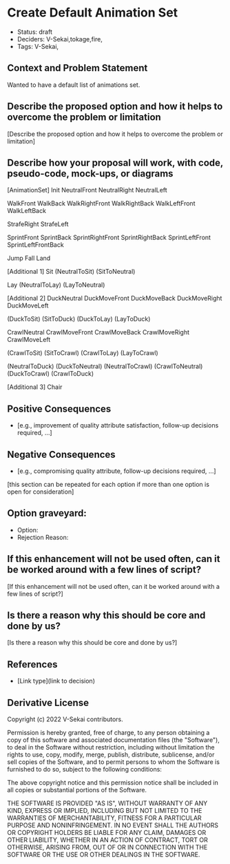# Create Default Animation Set

- Status: draft <!-- draft | rejected | accepted | deprecated | superseded by -->
- Deciders: V-Sekai,tokage,fire,
- Tags: V-Sekai,

## Context and Problem Statement

Wanted to have a default list of animations set.

## Describe the proposed option and how it helps to overcome the problem or limitation

[Describe the proposed option and how it helps to overcome the problem or limitation]

## Describe how your proposal will work, with code, pseudo-code, mock-ups, or diagrams

[AnimationSet]
Init
NeutralFront
NeutralRight
NeutralLeft

WalkFront
WalkBack
WalkRightFront
WalkRightBack
WalkLeftFront
WalkLeftBack

StrafeRight
StrafeLeft

SprintFront
SprintBack
SprintRightFront
SprintRightBack
SprintLeftFront
SprintLeftFrontBack

Jump
Fall
Land

[Additional 1]
Sit
(NeutralToSit)
(SitToNeutral)

Lay
(NeutralToLay)
(LayToNeutral)

[Additional 2]
DuckNeutral
DuckMoveFront
DuckMoveBack
DuckMoveRight
DuckMoveLeft

(DuckToSit)
(SitToDuck)
(DuckToLay)
(LayToDuck)

CrawlNeutral
CrawlMoveFront
CrawlMoveBack
CrawlMoveRight
CrawlMoveLeft

(CrawlToSit)
(SitToCrawl)
(CrawlToLay)
(LayToCrawl)

(NeutralToDuck)
(DuckToNeutral)
(NeutralToCrawl)
(CrawlToNeutral)
(DuckToCrawl)
(CrawlToDuck)

[Additional 3]
Chair

## Positive Consequences <!-- optional -->

- [e.g., improvement of quality attribute satisfaction, follow-up decisions required, …]

## Negative Consequences <!-- optional -->

- [e.g., compromising quality attribute, follow-up decisions required, …]

[this section can be repeated for each option if more than one option is open for consideration]

## Option graveyard: <!-- same as above -->

- Option: <!-- [List the proposed options no longer open for consideration.] -->
- Rejection Reason: <!-- [List the reasons for the rejection: (the Bad traits)] -->

## If this enhancement will not be used often, can it be worked around with a few lines of script?

[If this enhancement will not be used often, can it be worked around with a few lines of script?]

## Is there a reason why this should be core and done by us?

[Is there a reason why this should be core and done by us?]

## References <!-- optional and numbers of links can vary -->

- [Link type](link to decision) <!-- example: Refined by [xxx](yyyymmdd-xxx.md) -->

## Derivative License

Copyright (c) 2022 V-Sekai contributors.

Permission is hereby granted, free of charge, to any person obtaining a copy
of this software and associated documentation files (the "Software"), to deal
in the Software without restriction, including without limitation the rights
to use, copy, modify, merge, publish, distribute, sublicense, and/or sell
copies of the Software, and to permit persons to whom the Software is
furnished to do so, subject to the following conditions:

The above copyright notice and this permission notice shall be included in all
copies or substantial portions of the Software.

THE SOFTWARE IS PROVIDED "AS IS", WITHOUT WARRANTY OF ANY KIND, EXPRESS OR
IMPLIED, INCLUDING BUT NOT LIMITED TO THE WARRANTIES OF MERCHANTABILITY,
FITNESS FOR A PARTICULAR PURPOSE AND NONINFRINGEMENT. IN NO EVENT SHALL THE
AUTHORS OR COPYRIGHT HOLDERS BE LIABLE FOR ANY CLAIM, DAMAGES OR OTHER
LIABILITY, WHETHER IN AN ACTION OF CONTRACT, TORT OR OTHERWISE, ARISING FROM,
OUT OF OR IN CONNECTION WITH THE SOFTWARE OR THE USE OR OTHER DEALINGS IN THE
SOFTWARE.
